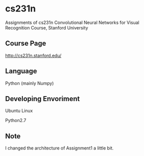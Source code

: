 # cs231n
Assignments of cs231n Convolutional Neural Networks for Visual Recognition Course, Stanford University

## Course Page
http://cs231n.stanford.edu/

## Language
Python (mainly Numpy)

## Developing Envoriment
Ubuntu Linux

Python2.7

## Note
I changed the architecture of Assignment1 a little bit.
